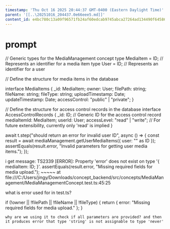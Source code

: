 ```yaml
---
timestamp: 'Thu Oct 16 2025 20:44:37 GMT-0400 (Eastern Daylight Time)'
parent: '[[..\20251016_204437.0e66eee5.md]]'
content_id: e4bc780c13a09f96571fb24af60edcab9745abca27264ad134490f64586b8d92
---
```


# prompt

// Generic types for the MediaManagement concept
type MediaItem = ID; // Represents an identifier for a media item
type User = ID; // Represents an identifier for a user

// Define the structure for media items in the database

interface MediaItems {
\_id: MediaItem;
owner: User;
filePath: string;
fileName: string;
fileType: string;
uploadTimestamp: Date;
updateTimestamp: Date;
accessControl: "public" | "private";
}

// Define the structure for access control records in the database
interface AccessControlRecords {
\_id: ID; // Generic ID for the access control record
mediaItemId: MediaItem;
userId: User;
accessLevel: "read" | "write"; // For future extensibility, currently only 'read' is implied
}

await t.step("should return an error for invalid user ID", async () => {
const result = await mediaManagement.getUserMediaItems({ user: "" as ID });
assertEquals(result.error, "Invalid parameters for getting user media items.");
});

i get message: TS2339 \[ERROR]: Property 'error' does not exist on type '{ mediaItem: ID; }'.
assertEquals(result.error, "Missing required fields for media upload.");
\~~~~~
at file:///C:/Users/jingy/Downloads/concept\_backend/src/concepts/MediaManagement/MediaManagementConcept.test.ts:45:25

what is error used for in test.ts?

if (!owner || !filePath || !fileName || !fileType) {
return { error: "Missing required fields for media upload." };
}

```
why are we using it to check if all parameters are provided? and then it produces error that type 'string' is not assignable to type 'never'
```
